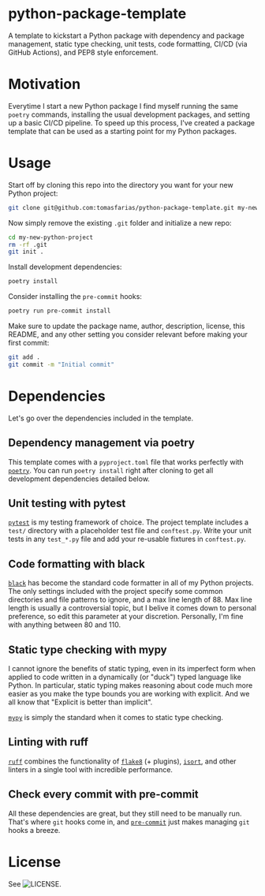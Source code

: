 # python-package-template

A template to kickstart a Python package with dependency and package management, static type checking, unit tests, code formatting, CI/CD (via GitHub Actions), and PEP8 style enforcement.

# Motivation

Everytime I start a new Python package I find myself running the same `poetry` commands, installing the usual development packages, and setting up a basic CI/CD pipeline. To speed up this process, I've created a package template that can be used as a starting point for my Python packages.

# Usage

Start off by cloning this repo into the directory you want for your new Python project:

```sh
git clone git@github.com:tomasfarias/python-package-template.git my-new-python-project
```

Now simply remove the existing `.git` folder and initialize a new repo:

```sh
cd my-new-python-project
rm -rf .git
git init .
```

Install development dependencies:

```sh
poetry install
```

Consider installing the `pre-commit` hooks:

```sh
poetry run pre-commit install
```

Make sure to update the package name, author, description, license, this README, and any other setting you consider relevant before making your first commit:

```sh
git add .
git commit -m "Initial commit"
```

# Dependencies

Let's go over the dependencies included in the template.

## Dependency management via poetry

This template comes with a `pyproject.toml` file that works perfectly with [`poetry`](https://python-poetry.org/). You can run `poetry install` right after cloning to get all development dependencies detailed below.

## Unit testing with pytest

[`pytest`](https://docs.pytest.org/en/latest/) is my testing framework of choice. The project template includes a `test/` directory with a placeholder test file and `conftest.py`. Write your unit tests in any `test_*.py` file and add your re-usable fixtures in `conftest.py`.

## Code formatting with black

[`black`](https://github.com/psf/black) has become the standard code formatter in all of my Python projects. The only settings included with the project specify some common directories and file patterns to ignore, and a max line length of 88. Max line length is usually a controversial topic, but I belive it comes down to personal preference, so edit this parameter at your discretion. Personally, I'm fine with anything between 80 and 110.

## Static type checking with mypy

I cannot ignore the benefits of static typing, even in its imperfect form when applied to code written in a dynamically (or "duck") typed language like Python. In particular, static typing makes reasoning about code much more easier as you make the type bounds you are working with explicit. And we all know that "Explicit is better than implicit".

[`mypy`](http://mypy-lang.org/) is simply the standard when it comes to static type checking.

## Linting with ruff

[`ruff`](https://github.com/charliermarsh/ruff) combines the functionality of [`flake8`](https://pypi.org/project/flake8/) (+ plugins), [`isort`](https://pypi.org/project/isort/), and other linters in a single tool with incredible performance.

## Check every commit with pre-commit

All these dependencies are great, but they still need to be manually run. That's where `git` hooks come in, and [`pre-commit`](https://pre-commit.com/) just makes managing `git` hooks a breeze.

# License

See ![LICENSE](LICENSE).

